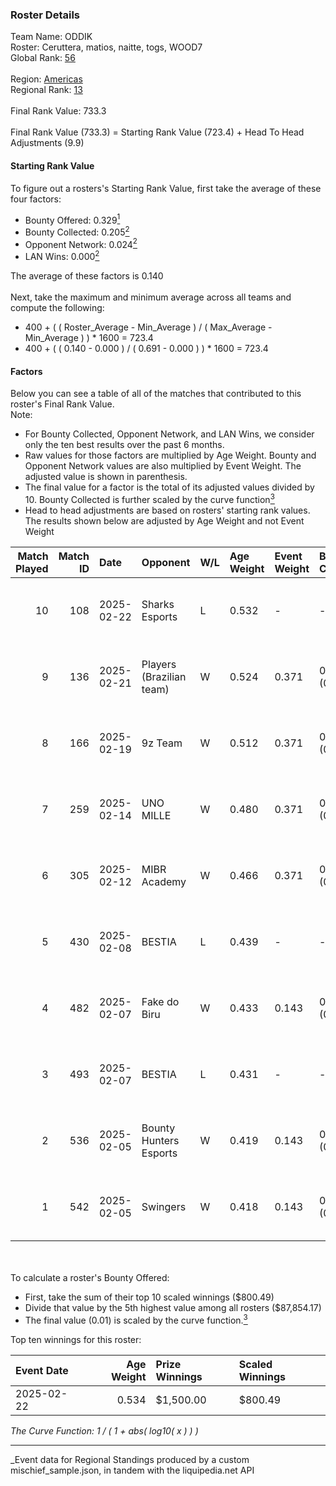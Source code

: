 ### Roster Details<br />
Team Name: ODDIK<br />
Roster: Ceruttera, matios, naitte, togs, WOOD7<br />
Global Rank: [56](../../standings_global_2025_06_02.md)<br />
<br />
Region: [Americas]( ../../standings_americas_2025_06_02.md)<br />
Regional Rank: [13]( ../../standings_americas_2025_06_02.md)<br />
<br />
Final Rank Value:  733.3<br />
<br />
Final Rank Value (733.3) = Starting Rank Value (723.4) + Head To Head Adjustments (9.9)<br />

#### Starting Rank Value<br />
To figure out a rosters's Starting Rank Value, first take the average of these four factors:<br />
- Bounty Offered: 0.329[<sup>1</sup>](#table2)
- Bounty Collected: 0.205[<sup>2</sup>](#table1)
- Opponent Network: 0.024[<sup>2</sup>](#table1)
- LAN Wins: 0.000[<sup>2</sup>](#table1)

The average of these factors is 0.140<br />
<br />
Next, take the maximum and minimum average across all teams and compute the following:<br />
- 400 + ( ( Roster_Average - Min_Average ) / ( Max_Average - Min_Average ) ) * 1600 = 723.4
- 400 + ( ( 0.140 - 0.000 ) / ( 0.691 - 0.000 ) ) * 1600 = 723.4


#### Factors<br />
Below you can see a table of all of the matches that contributed to this roster's Final Rank Value.<br />
Note:<br />

- For Bounty Collected, Opponent Network, and LAN Wins, we consider only the ten best results over the past 6 months.
- Raw values for those factors are multiplied by Age Weight. Bounty and Opponent Network values are also multiplied by Event Weight. The adjusted value is shown in parenthesis.
- The final value for a factor is the total of its adjusted values divided by 10. Bounty Collected is further scaled by the curve function[<sup>3</sup>](#curveFunction)
- Head to head adjustments are based on rosters' starting rank values. The results shown below are adjusted by Age Weight and not Event Weight
<span id="table1"></span><br />


| Match Played | Match ID | Date       | Opponent                 | W/L | Age Weight | Event Weight | Bounty Collected | Opponent Network | LAN Wins  | H2H Adj. | Roster                                 |
| -: | -: | :- | :- | :- | :- | :- | :- | :- | :- | -: | :- |
|           10 |      108 | 2025-02-22 | Sharks Esports           | L   | 0.532      | -            | -                | -                | -         |    -6.66 | Ceruttera, matios, naitte, togs, WOOD7 |
|            9 |      136 | 2025-02-21 | Players (Brazilian team) | W   | 0.524      | 0.371        | 0.005 (0.001)    | 0.412 (0.080)    | 0 (0.000) |     6.61 | Ceruttera, matios, naitte, togs, WOOD7 |
|            8 |      166 | 2025-02-19 | 9z Team                  | W   | 0.512      | 0.371        | 0.000 (0.000)    | 0.076 (0.014)    | 0 (0.000) |     2.10 | Ceruttera, matios, naitte, togs, WOOD7 |
|            7 |      259 | 2025-02-14 | UNO MILLE                | W   | 0.480      | 0.371        | 0.000 (0.000)    | 0.303 (0.054)    | 0 (0.000) |     2.32 | Ceruttera, matios, naitte, togs, WOOD7 |
|            6 |      305 | 2025-02-12 | MIBR Academy             | W   | 0.466      | 0.371        | 0.000 (0.000)    | 0.261 (0.045)    | 0 (0.000) |     3.66 | Ceruttera, matios, naitte, togs, WOOD7 |
|            5 |      430 | 2025-02-08 | BESTIA                   | L   | 0.439      | -            | -                | -                | -         |    -5.65 | Ceruttera, matios, naitte, togs, WOOD7 |
|            4 |      482 | 2025-02-07 | Fake do Biru             | W   | 0.433      | 0.143        | 0.000 (0.000)    | 0.146 (0.009)    | 0 (0.000) |     3.06 | Ceruttera, matios, naitte, togs, WOOD7 |
|            3 |      493 | 2025-02-07 | BESTIA                   | L   | 0.431      | -            | -                | -                | -         |    -5.62 | Ceruttera, matios, naitte, togs, WOOD7 |
|            2 |      536 | 2025-02-05 | Bounty Hunters Esports   | W   | 0.419      | 0.143        | 0.000 (0.000)    | 0.335 (0.020)    | 0 (0.000) |     3.50 | Ceruttera, matios, naitte, togs, WOOD7 |
|            1 |      542 | 2025-02-05 | Swingers                 | W   | 0.418      | 0.143        | 0.005 (0.000)    | 0.352 (0.021)    | 0 (0.000) |     6.55 | Ceruttera, matios, naitte, togs, WOOD7 |

<br />
<span id="table2"></span><br />
To calculate a roster's Bounty Offered:<br />

- First, take the sum of their top 10 scaled winnings ($800.49)
- Divide that value by the 5th highest value among all rosters ($87,854.17)
- The final value (0.01) is scaled by the curve function.[<sup>3</sup>](#curveFunction)

Top ten winnings for this roster:<br />

| Event Date | Age Weight | Prize Winnings | Scaled Winnings |
| :- | -: | :- | :- |
| 2025-02-22 |      0.534 | $1,500.00      | $800.49         |


<span id="curveFunction"></span>_The Curve Function: 1 / ( 1 + abs( log10( x ) ) )_<br />

---
_Event data for Regional Standings produced by a custom mischief_sample.json, in tandem with the liquipedia.net API<br />
